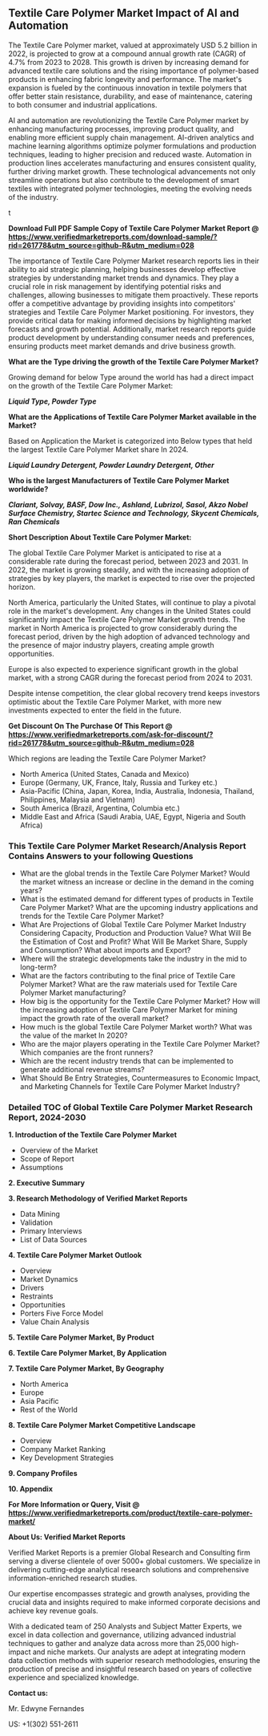 <h2>Textile Care Polymer Market Impact of AI and Automation</h2><p>The Textile Care Polymer market, valued at approximately USD 5.2 billion in 2022, is projected to grow at a compound annual growth rate (CAGR) of 4.7% from 2023 to 2028. This growth is driven by increasing demand for advanced textile care solutions and the rising importance of polymer-based products in enhancing fabric longevity and performance. The market's expansion is fueled by the continuous innovation in textile polymers that offer better stain resistance, durability, and ease of maintenance, catering to both consumer and industrial applications.</p><p>AI and automation are revolutionizing the Textile Care Polymer market by enhancing manufacturing processes, improving product quality, and enabling more efficient supply chain management. AI-driven analytics and machine learning algorithms optimize polymer formulations and production techniques, leading to higher precision and reduced waste. Automation in production lines accelerates manufacturing and ensures consistent quality, further driving market growth. These technological advancements not only streamline operations but also contribute to the development of smart textiles with integrated polymer technologies, meeting the evolving needs of the industry.</p>t</p><p id="" class=""><strong>Download Full PDF Sample Copy of Textile Care Polymer Market Report @ <a href="https://www.verifiedmarketreports.com/download-sample/?rid=261778&utm_source=github-R&utm_medium=028" target="_blank">https://www.verifiedmarketreports.com/download-sample/?rid=261778&utm_source=github-R&utm_medium=028</a></strong></p><p>The importance of&nbsp;Textile Care Polymer Market research reports lies in their ability to aid strategic planning, helping businesses develop effective strategies by understanding market trends and dynamics. They play a crucial role in risk management by identifying potential risks and challenges, allowing businesses to mitigate them proactively. These reports offer a competitive advantage by providing insights into competitors' strategies and Textile Care Polymer Market positioning. For investors, they provide critical data for making informed decisions by highlighting market forecasts and growth potential. Additionally, market research reports guide product development by understanding consumer needs and preferences, ensuring products meet market demands and drive business growth.</p><p><strong>What are the&nbsp;Type driving the growth of the Textile Care Polymer Market?</strong></p><p id="" class="">Growing demand for below Type around the world has had a direct impact on the growth of the Textile Care Polymer Market:</p><em><strong>Liquid Type, Powder Type</strong></em></p><strong>What are the&nbsp;Applications&nbsp;of Textile Care Polymer Market available in the Market?</strong></p><p id="" class="">Based on Application the Market is categorized into Below types that held the largest Textile Care Polymer Market share In 2024.</p><em><strong>Liquid Laundry Detergent, Powder Laundry Detergent, Other</strong></em></p><strong>Who is the largest Manufacturers of Textile Care Polymer Market worldwide?</strong></p><p><em><strong>Clariant, Solvay, BASF, Dow Inc., Ashland, Lubrizol, Sasol, Akzo Nobel Surface Chemistry, Startec Science and Technology, Skycent Chemicals, Ran Chemicals</strong></em></p><p id="" class=""><strong>Short Description About Textile Care Polymer Market:</strong></p><p>The global Textile Care Polymer Market is anticipated to rise at a considerable rate during the forecast period, between 2023 and 2031. In 2022, the market is growing steadily, and with the increasing adoption of strategies by key players, the market is expected to rise over the projected horizon.</p><p>North America, particularly the United States, will continue to play a pivotal role in the market's development. Any changes in the United States could significantly impact the Textile Care Polymer Market growth trends. The market in North America is projected to grow considerably during the forecast period, driven by the high adoption of advanced technology and the presence of major industry players, creating ample growth opportunities.</p><p>Europe is also expected to experience significant growth in the global market, with a strong CAGR during the forecast period from 2024 to 2031.</p><p>Despite intense competition, the clear global recovery trend keeps investors optimistic about the Textile Care Polymer Market, with more new investments expected to enter the field in the future.</p><p id="" class=""><strong>Get Discount On The Purchase Of This Report @ <a href="https://www.verifiedmarketreports.com/ask-for-discount/?rid=261778&utm_source=github-R&utm_medium=028" target="_blank">https://www.verifiedmarketreports.com/ask-for-discount/?rid=261778&utm_source=github-R&utm_medium=028</a></strong></p>Which regions are leading the Textile Care Polymer Market?</p><ul><li>North America (United States, Canada and Mexico)</li><li>Europe (Germany, UK, France, Italy, Russia and Turkey etc.)</li><li>Asia-Pacific (China, Japan, Korea, India, Australia, Indonesia, Thailand, Philippines, Malaysia and Vietnam)</li><li>South America (Brazil, Argentina, Columbia etc.)</li><li>Middle East and Africa (Saudi Arabia, UAE, Egypt, Nigeria and South Africa)</li></ul><h3 id="" class="">This Textile Care Polymer Market Research/Analysis Report Contains Answers to your following Questions</h3><ul><li>What are the global trends in the Textile Care Polymer Market? Would the market witness an increase or decline in the demand in the coming years?</li><li>What is the estimated demand for different types of products in Textile Care Polymer Market? What are the upcoming industry applications and trends for the Textile Care Polymer Market?</li><li>What Are Projections of Global Textile Care Polymer Market Industry Considering Capacity, Production and Production Value? What Will Be the Estimation of Cost and Profit? What Will Be Market Share, Supply and Consumption? What about imports and Export?</li><li>Where will the strategic developments take the industry in the mid to long-term?</li><li>What are the factors contributing to the final price of Textile Care Polymer Market? What are the raw materials used for Textile Care Polymer Market manufacturing?</li><li>How big is the opportunity for the Textile Care Polymer Market? How will the increasing adoption of Textile Care Polymer Market for mining impact the growth rate of the overall market?</li><li>How much is the global Textile Care Polymer Market worth? What was the value of the market In 2020?</li><li>Who are the major players operating in the Textile Care Polymer Market? Which companies are the front runners?</li><li>Which are the recent industry trends that can be implemented to generate additional revenue streams?</li><li>What Should Be Entry Strategies, Countermeasures to Economic Impact, and Marketing Channels for Textile Care Polymer Market Industry?</li></ul><h3 id="" class="">Detailed TOC of Global Textile Care Polymer Market Research Report, 2024-2030</h3><p id="" class=""><strong>1. Introduction of the Textile Care Polymer Market</strong></p><ul><li>Overview of the Market</li><li>Scope of Report</li><li>Assumptions</li></ul><p id="" class=""><strong>2. Executive Summary</strong></p><p id="" class=""><strong>3. Research Methodology of Verified Market Reports</strong></p><ul><li>Data Mining</li><li>Validation</li><li>Primary Interviews</li><li>List of Data Sources</li></ul><p id="" class=""><strong>4. Textile Care Polymer Market Outlook</strong></p><ul><li>Overview</li><li>Market Dynamics</li><li>Drivers</li><li>Restraints</li><li>Opportunities</li><li>Porters Five Force Model</li><li>Value Chain Analysis</li></ul><p id="" class=""><strong>5. Textile Care Polymer Market, By Product</strong></p><p id="" class=""><strong>6. Textile Care Polymer Market, By Application</strong></p><p id="" class=""><strong>7. Textile Care Polymer Market, By Geography</strong></p><ul><li>North America</li><li>Europe</li><li>Asia Pacific</li><li>Rest of the World</li></ul><p id="" class=""><strong>8. Textile Care Polymer Market Competitive Landscape</strong></p><ul><li>Overview</li><li>Company Market Ranking</li><li>Key Development Strategies</li></ul><p id="" class=""><strong>9. Company Profiles</strong></p><p id="" class=""><strong>10. Appendix</strong></p><p id="" class=""><strong>For More Information or Query, Visit @ <a href="https://www.verifiedmarketreports.com/product/textile-care-polymer-market/" target="_blank">https://www.verifiedmarketreports.com/product/textile-care-polymer-market/</a></strong></p><p id="" class=""><strong>About Us: Verified Market Reports</strong></p><p id="" class="">Verified Market Reports is a premier Global Research and Consulting firm serving a diverse clientele of over 5000+ global customers. We specialize in delivering cutting-edge analytical research solutions and comprehensive information-enriched research studies.</p><p id="" class="">Our expertise encompasses strategic and growth analyses, providing the crucial data and insights required to make informed corporate decisions and achieve key revenue goals.</p><p id="" class="">With a dedicated team of 250 Analysts and Subject Matter Experts, we excel in data collection and governance, utilizing advanced industrial techniques to gather and analyze data across more than 25,000 high-impact and niche markets. Our analysts are adept at integrating modern data collection methods with superior research methodologies, ensuring the production of precise and insightful research based on years of collective experience and specialized knowledge.</p><p id="" class=""><strong>Contact us:</strong></p><p id="" class="">Mr. Edwyne Fernandes</p><p id="" class="">US: +1(302) 551-2611</p>